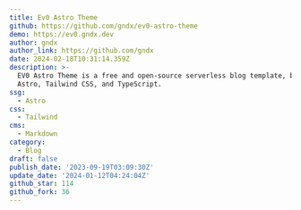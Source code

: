 ```yaml
---
title: Ev0 Astro Theme
github: https://github.com/gndx/ev0-astro-theme
demo: https://ev0.gndx.dev
author: gndx
author_link: https://github.com/gndx
date: 2024-02-18T10:31:14.359Z
description: >-
  EV0 Astro Theme is a free and open-source serverless blog template, built with
  Astro, Tailwind CSS, and TypeScript.
ssg:
  - Astro
css:
  - Tailwind
cms:
  - Markdown
category:
  - Blog
draft: false
publish_date: '2023-09-19T03:09:30Z'
update_date: '2024-01-12T04:24:04Z'
github_star: 114
github_fork: 36
---
```

